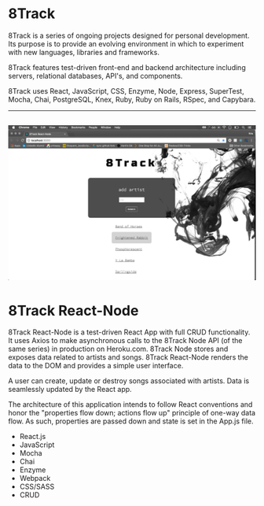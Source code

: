# 8Track  

8Track is a series of ongoing projects designed for personal development. Its purpose is to provide an evolving environment in which to experiment with new languages, libraries and frameworks.

8Track features test-driven front-end and backend architecture including servers, relational databases, API's, and components.

8Track uses React, JavaScript, CSS, Enzyme, Node, Express, SuperTest, Mocha, Chai, PostgreSQL, Knex, Ruby, Ruby on Rails, RSpec, and Capybara.

-----

![8Track Screen Shot](https://github.com/kbs5280/8track-react-node/blob/render_songs/screen_shot.png "8Track")
-----

# 8Track React-Node

8Track React-Node is a test-driven React App with full CRUD functionality. It uses Axios to make asynchronous calls to the 8Track Node API (of the same series) in production on Heroku.com. 8Track Node stores and exposes data related to artists and songs. 8Track React-Node renders the data to the DOM and provides a simple user interface.

A user can create, update or destroy songs associated with artists. Data is seamlessly updated by the React app.

The architecture of this application intends to follow React conventions and honor the "properties flow down; actions flow up" principle of one-way data flow. As such, properties are passed down and state is set in the App.js file.

* React.js
* JavaScript
* Mocha
* Chai
* Enzyme
* Webpack
* CSS/SASS
* CRUD
